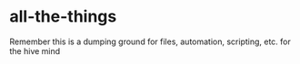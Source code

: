 # all-the-things

Remember this is a dumping ground for files, automation, scripting, etc. for the hive mind
